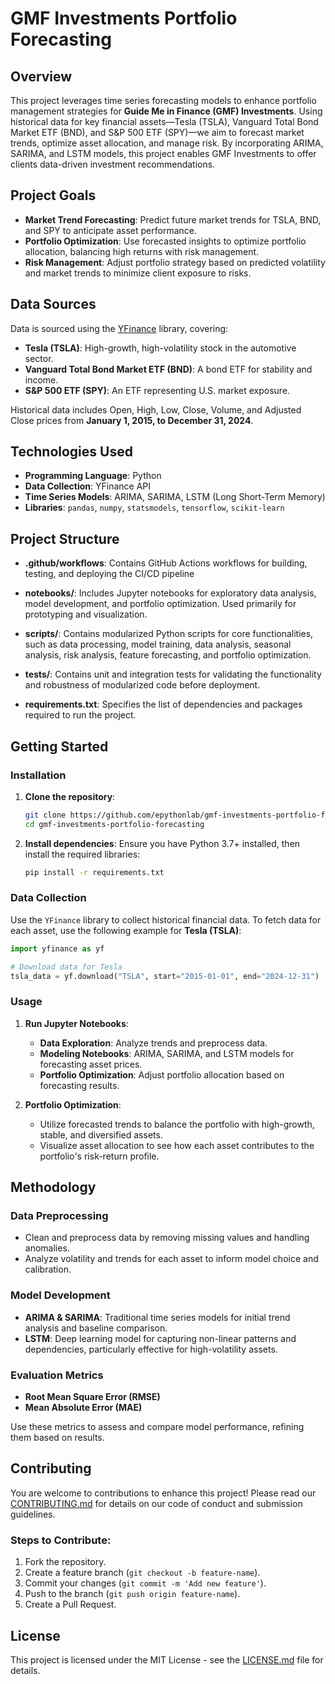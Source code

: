 
# GMF Investments Portfolio Forecasting

## Overview
This project leverages time series forecasting models to enhance portfolio management strategies for **Guide Me in Finance (GMF) Investments**. Using historical data for key financial assets—Tesla (TSLA), Vanguard Total Bond Market ETF (BND), and S&P 500 ETF (SPY)—we aim to forecast market trends, optimize asset allocation, and manage risk. By incorporating ARIMA, SARIMA, and LSTM models, this project enables GMF Investments to offer clients data-driven investment recommendations.

## Project Goals
- **Market Trend Forecasting**: Predict future market trends for TSLA, BND, and SPY to anticipate asset performance.
- **Portfolio Optimization**: Use forecasted insights to optimize portfolio allocation, balancing high returns with risk management.
- **Risk Management**: Adjust portfolio strategy based on predicted volatility and market trends to minimize client exposure to risks.

## Data Sources
Data is sourced using the [YFinance](https://pypi.org/project/yfinance/) library, covering:
- **Tesla (TSLA)**: High-growth, high-volatility stock in the automotive sector.
- **Vanguard Total Bond Market ETF (BND)**: A bond ETF for stability and income.
- **S&P 500 ETF (SPY)**: An ETF representing U.S. market exposure.

Historical data includes Open, High, Low, Close, Volume, and Adjusted Close prices from **January 1, 2015, to December 31, 2024**.

## Technologies Used
- **Programming Language**: Python
- **Data Collection**: YFinance API
- **Time Series Models**: ARIMA, SARIMA, LSTM (Long Short-Term Memory)
- **Libraries**: `pandas`, `numpy`, `statsmodels`, `tensorflow`, `scikit-learn`

## Project Structure

- **.github/workflows**: Contains GitHub Actions workflows for building, testing, and deploying the CI/CD pipeline

- **notebooks/**: Includes Jupyter notebooks for exploratory data analysis, model development, and portfolio optimization. Used primarily for prototyping and visualization.

- **scripts/**: Contains modularized Python scripts for core functionalities, such as data processing, model training, data analysis, seasonal analysis, risk analysis, feature forecasting, and portfolio optimization.

- **tests/**: Contains unit and integration tests for validating the functionality and robustness of modularized code before deployment.

- **requirements.txt**: Specifies the list of dependencies and packages required to run the project.


## Getting Started

### Installation
1. **Clone the repository**:
   ```bash
   git clone https://github.com/epythonlab/gmf-investments-portfolio-forecasting.git
   cd gmf-investments-portfolio-forecasting
   ```

2. **Install dependencies**:
   Ensure you have Python 3.7+ installed, then install the required libraries:
   ```bash
   pip install -r requirements.txt
   ```

### Data Collection
Use the `YFinance` library to collect historical financial data. To fetch data for each asset, use the following example for **Tesla (TSLA)**:

```python
import yfinance as yf

# Download data for Tesla
tsla_data = yf.download("TSLA", start="2015-01-01", end="2024-12-31")
```

### Usage

1. **Run Jupyter Notebooks**:
   - **Data Exploration**: Analyze trends and preprocess data.
   - **Modeling Notebooks**: ARIMA, SARIMA, and LSTM models for forecasting asset prices.
   - **Portfolio Optimization**: Adjust portfolio allocation based on forecasting results.

2. **Portfolio Optimization**:
   - Utilize forecasted trends to balance the portfolio with high-growth, stable, and diversified assets.
   - Visualize asset allocation to see how each asset contributes to the portfolio's risk-return profile.

## Methodology

### Data Preprocessing
- Clean and preprocess data by removing missing values and handling anomalies.
- Analyze volatility and trends for each asset to inform model choice and calibration.

### Model Development
- **ARIMA & SARIMA**: Traditional time series models for initial trend analysis and baseline comparison.
- **LSTM**: Deep learning model for capturing non-linear patterns and dependencies, particularly effective for high-volatility assets.

### Evaluation Metrics
- **Root Mean Square Error (RMSE)**
- **Mean Absolute Error (MAE)**

Use these metrics to assess and compare model performance, refining them based on results.

## Contributing
You are welcome to contributions to enhance this project! Please read our [CONTRIBUTING.md](CONTRIBUTING.md) for details on our code of conduct and submission guidelines.

### Steps to Contribute:
1. Fork the repository.
2. Create a feature branch (`git checkout -b feature-name`).
3. Commit your changes (`git commit -m 'Add new feature'`).
4. Push to the branch (`git push origin feature-name`).
5. Create a Pull Request.

## License
This project is licensed under the MIT License - see the [LICENSE.md](LICENSE.md) file for details.
